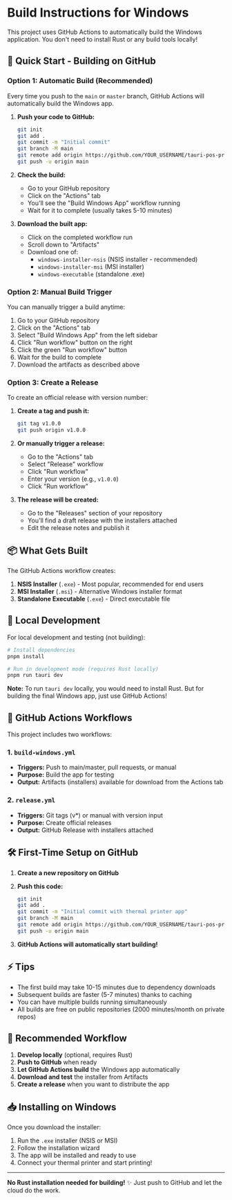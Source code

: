 # Build Instructions for Windows

This project uses GitHub Actions to automatically build the Windows application. You don't need to install Rust or any build tools locally!

## 🚀 Quick Start - Building on GitHub

### Option 1: Automatic Build (Recommended)

Every time you push to the `main` or `master` branch, GitHub Actions will automatically build the Windows app.

1. **Push your code to GitHub:**
   ```bash
   git init
   git add .
   git commit -m "Initial commit"
   git branch -M main
   git remote add origin https://github.com/YOUR_USERNAME/tauri-pos-printer.git
   git push -u origin main
   ```

2. **Check the build:**
   - Go to your GitHub repository
   - Click on the "Actions" tab
   - You'll see the "Build Windows App" workflow running
   - Wait for it to complete (usually takes 5-10 minutes)

3. **Download the built app:**
   - Click on the completed workflow run
   - Scroll down to "Artifacts"
   - Download one of:
     - `windows-installer-nsis` (NSIS installer - recommended)
     - `windows-installer-msi` (MSI installer)
     - `windows-executable` (standalone .exe)

### Option 2: Manual Build Trigger

You can manually trigger a build anytime:

1. Go to your GitHub repository
2. Click on the "Actions" tab
3. Select "Build Windows App" from the left sidebar
4. Click "Run workflow" button on the right
5. Click the green "Run workflow" button
6. Wait for the build to complete
7. Download the artifacts as described above

### Option 3: Create a Release

To create an official release with version number:

1. **Create a tag and push it:**
   ```bash
   git tag v1.0.0
   git push origin v1.0.0
   ```

2. **Or manually trigger a release:**
   - Go to the "Actions" tab
   - Select "Release" workflow
   - Click "Run workflow"
   - Enter your version (e.g., `v1.0.0`)
   - Click "Run workflow"

3. **The release will be created:**
   - Go to the "Releases" section of your repository
   - You'll find a draft release with the installers attached
   - Edit the release notes and publish it

## 📦 What Gets Built

The GitHub Actions workflow creates:

1. **NSIS Installer** (`.exe`) - Most popular, recommended for end users
2. **MSI Installer** (`.msi`) - Alternative Windows installer format
3. **Standalone Executable** (`.exe`) - Direct executable file

## 🔧 Local Development

For local development and testing (not building):

```bash
# Install dependencies
pnpm install

# Run in development mode (requires Rust locally)
pnpm run tauri dev
```

**Note:** To run `tauri dev` locally, you would need to install Rust. But for building the final Windows app, just use GitHub Actions!

## 📝 GitHub Actions Workflows

This project includes two workflows:

### 1. `build-windows.yml`
- **Triggers:** Push to main/master, pull requests, or manual
- **Purpose:** Build the app for testing
- **Output:** Artifacts (installers) available for download from the Actions tab

### 2. `release.yml`
- **Triggers:** Git tags (v*) or manual with version input
- **Purpose:** Create official releases
- **Output:** GitHub Release with installers attached

## 🛠️ First-Time Setup on GitHub

1. **Create a new repository on GitHub**
2. **Push this code:**
   ```bash
   git init
   git add .
   git commit -m "Initial commit with thermal printer app"
   git branch -M main
   git remote add origin https://github.com/YOUR_USERNAME/tauri-pos-printer.git
   git push -u origin main
   ```

3. **GitHub Actions will automatically start building!**

## ⚡ Tips

- The first build may take 10-15 minutes due to dependency downloads
- Subsequent builds are faster (5-7 minutes) thanks to caching
- You can have multiple builds running simultaneously
- All builds are free on public repositories (2000 minutes/month on private repos)

## 🎯 Recommended Workflow

1. **Develop locally** (optional, requires Rust)
2. **Push to GitHub** when ready
3. **Let GitHub Actions build** the Windows app automatically
4. **Download and test** the installer from Artifacts
5. **Create a release** when you want to distribute the app

## 📥 Installing on Windows

Once you download the installer:

1. Run the `.exe` installer (NSIS or MSI)
2. Follow the installation wizard
3. The app will be installed and ready to use
4. Connect your thermal printer and start printing!

---

**No Rust installation needed for building!** ✨
Just push to GitHub and let the cloud do the work.

